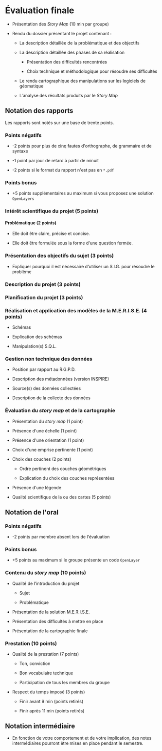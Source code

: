# Évaluation finale

- Présentation des *Story Map* (10 min par groupe)
	
- Rendu du dossier présentant le projet contenant :
		
	- La description détaillée de la problématique et des objectifs
		
	- La description détaillée des phases de sa réalisation

		- Présentation des difficultés rencontrées
			
		- Choix technique et méthodologique pour résoudre ses difficultés
		
	- Le rendu cartographique des manipulations sur les logiciels de géomatique

	- L'analyse des résultats produits par le *Story Map*

## Notation des rapports

Les rapports sont notés sur une base de trente points.

### Points négatifs

- -2 points pour plus de cinq fautes d'orthographe, de grammaire et de syntaxe

- -1 point par jour de retard à partir de minuit

- -2 points si le format du rapport n'est pas en `*.pdf`

### Points bonus

- +5 points supplémentaires au maximum si vous proposez une solution `OpenLayers`

### Intérêt scientifique du projet (5 points)

#### Problématique (2 points)

- Elle doit être claire, précise et concise.

- Elle doit être formulée sous la forme d'une question fermée.

### Présentation des objectifs du sujet (3 points)

- Expliquer pourquoi il est nécessaire d'utiliser un S.I.G. pour résoudre le problème

### Description du projet (3 points)

### Planification du projet (3 points)

### Réalisation et application des modèles de la M.E.R.I.S.E. (4 points)

- Schémas

- Explication des schémas

- Manipulation(s) S.Q.L.

### Gestion non technique des données

- Position par rapport au R.G.P.D.

- Description des métadonnées (version INSPIRE)

- Source(s) des données collectées

- Description de la collecte des données

### Évaluation du *story map* et de la cartographie

- Présentation du *story map* (1 point)

- Présence d'une échelle (1 point)

- Présence d'une orientation (1 point)

- Choix d'une emprise pertinente (1 point)

- Choix des couches (2 points)

	- Ordre pertinent des couches géométriques

	- Explication du choix des couches représentées

- Présence d'une légende

- Qualité scientifique de la ou des cartes (5 points)

## Notation de l'oral

### Points négatifs

- -2 points par membre absent lors de l'évaluation

### Points bonus

- +5 points au maximum si le groupe présente un code `OpenLayer`

### Contenu du *story map* (10 points)

- Qualité de l'introduction du projet

	- Sujet

	- Problématique

- Présentation de la solution M.E.R.I.S.E.

- Présentation des difficultés à mettre en place

- Présentation de la cartographie finale

### Prestation (10 points)

- Qualité de la prestation (7 points)

	- Ton, conviction

	- Bon vocabulaire technique
	
	- Participation de tous les membres du groupe

- Respect du temps imposé (3 points)

	- Finir avant 9 min (points retirés)

	- Finir après 11 min (points retirés)

## Notation intermédiaire

- En fonction de votre comportement et de votre implication, des notes intermédiaires pourront être mises en place pendant le semestre.
